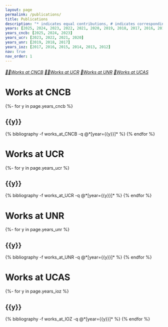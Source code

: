 ```yaml
---
layout: page
permalink: /publications/
title: Publications
description: "* indicates equal contributions, # indicates corresponding author.<h6>An up-to-date list is available on <a href='https://scholar.google.com/citations?user=v04jJXoAAAAJ&hl=en'>Google Scholar</a>.</h6>"
years: [2025, 2024, 2023, 2022, 2021, 2020, 2019, 2018, 2017, 2016, 2015, 2014, 2013, 2012]
years_cncb: [2025, 2024, 2023]
years_ucr: [2023, 2022, 2021, 2020]
years_unr: [2019, 2018, 2017]
years_ioz: [2017, 2016, 2015, 2014, 2013, 2012]
nav: true
nav_order: 1
---
```

<!-- altmetric -->
<script type='text/javascript' src='https://d1bxh8uas1mnw7.cloudfront.net/assets/embed.js'></script>
<script async src="https://badge.dimensions.ai/badge.js" charset="utf-8"></script>

<!-- _pages/publications.md -->
<div class="publications">

<h6>
<a href="#works_at_CNCB">🧑‍🏫Works at CNCB</a>
<a href="#works_at_UCR">👨‍🎓Works at UCR</a>
<a href="#works_at_UNR">🧑Works at UNR</a>
<a href="#works_at_IOZ">👶Works at UCAS</a>
</h6>

<a name="works_at_CNCB"></a>
<h1>Works at CNCB</h1>

{%- for y in page.years_cncb %}
  <h2 class="year">{{y}}</h2>
  {% bibliography -f works_at_CNCB -q @*[year={{y}}]* %}
{% endfor %}

<a name="works_at_UCR"></a>
<h1>Works at UCR</h1>

{%- for y in page.years_ucr %}
  <h2 class="year">{{y}}</h2>
  {% bibliography -f works_at_UCR -q @*[year={{y}}]* %}
{% endfor %}

<a name="works_at_UNR"></a>
<h1>Works at UNR</h1>

{%- for y in page.years_unr %}
  <h2 class="year">{{y}}</h2>
  {% bibliography -f works_at_UNR -q @*[year={{y}}]* %}
{% endfor %}

<a name="works_at_IOZ"></a>
<h1>Works at UCAS</h1>

{%- for y in page.years_ioz %}
  <h2 class="year">{{y}}</h2>
  {% bibliography -f works_at_IOZ -q @*[year={{y}}]* %}
{% endfor %}

</div>
